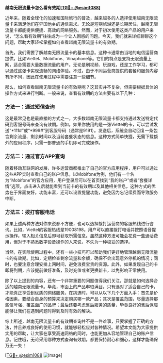 **越南无限流量卡怎么看有效期[[TG💪+ @esim1088](https://t.me/s/esim1088)]**

近年来，随着全球化的加速和国际旅行的普及，越来越多的人选择使用越南无限流量卡来满足他们在异国他乡的通信需求。无论是短期旅游还是长期居住，越南无限流量卡都能提供便捷、高效的网络服务。然而，对于初次使用这类产品的用户来说，“怎么看有效期”往往成为一个让人困惑的问题。今天，我们就来详细聊聊这个问题，帮助大家轻松掌握如何查看越南无限流量卡的有效期。

首先，我们需要了解越南无限流量卡的基本信息。这种卡通常由当地的电信运营商提供，比如Viettel、Mobifone、Vinaphone等。它们的特点是支持无限流量上网，适合需要大量数据流量的用户。无论是刷视频、玩游戏，还是工作学习，都可以通过这张卡实现流畅的网络体验。不过，由于不同运营商提供的套餐和服务内容有所不同，因此在使用过程中需要注意一些细节。

那么，如何查看越南无限流量卡的有效期呢？这其实并不复杂，但需要根据具体的操作方式来进行判断。一般来说，查看有效期的方法主要有以下几种：

### 方法一：通过短信查询

这是最常见也是最直接的方式之一。大多数越南无限流量卡都支持通过发送特定代码到客服号码来查询有效期。例如，如果你使用的是一张Viettel的卡，可以尝试发送“*111#”或“*999#”到客服号码（通常是9191）。发送后，系统会自动回复一条包含剩余流量、剩余时间以及当前套餐状态的信息。这种方式简单快捷，无需下载额外的应用程序，只需一部普通的手机即可完成操作。

### 方法二：通过官方APP查询

随着移动互联网的发展，许多运营商都推出了自己的官方应用程序，用户可以通过这些APP实时查看自己的账户信息。以Mobifone为例，他们有一个名为“Mobifone”的官方应用，用户登录后可以在首页找到“我的账户”或者“套餐详情”选项，点击进入后就能看到当前卡的有效期以及其他相关信息。这种方式的优势在于界面友好，功能丰富，还可以设置提醒功能，避免因为忘记续费而导致服务中断。

### 方法三：拨打客服电话

如果上述两种方法对你来说都不方便，也可以选择拨打运营商的客服热线进行咨询。比如，Viettel的客服热线是19008198，用户可以直接拨打电话并按照语音提示操作，输入相关信息后即可获取所需信息。虽然这种方法可能会花费一些通话费用，但对于不熟悉数字设备操作的人来说，不失为一种稳妥的选择。

当然，在实际使用过程中，还有一些小技巧可以帮助我们更好地管理越南无限流量卡的有效期。比如，定期检查剩余流量和余额，确保不会出现意外停机的情况；同时，也要注意合理安排上网时间，避免浪费宝贵的资源。此外，如果发现自己的卡即将到期，应该提前做好准备，及时充值或者更换新卡，以免影响正常使用。

除了以上提到的内容，还有一个非常重要的问题值得我们关注，那就是如何选择合适的越南无限流量卡。毕竟，市面上的产品琳琅满目，只有选对了适合自己的卡，才能真正享受到优质的网络服务。在挑选时，可以从以下几个方面入手：首先是价格因素，要结合自身的预算来决定购买哪一款产品；其次是覆盖范围，尽量选择那些信号强、覆盖面广的品牌；最后还要考虑售后服务的质量，毕竟良好的售后保障能够让我们在遇到问题时得到及时有效的解决。

综上所述，越南无限流量卡的有效期查询并不是一件难事，只要掌握了正确的方法，并且养成良好的使用习惯，就能够轻松应对各种情况。希望本文能为大家提供实用的帮助，让大家在享受高速网络的同时，也能更加从容地管理自己的账户信息。记住哦，无论采用哪种方式查询有效期，都要保持耐心和细心，这样才能确保万无一失！

[[TG💪+ @esim1088](https://t.me/s/esim1088) ![Image](https://i.postimg.cc/4NQfJmqS/Snipaste-2025-05-13-00-14-12.png)]